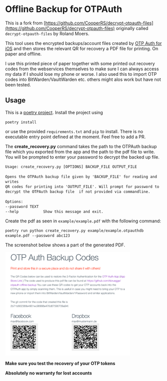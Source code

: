 # Offline Backup for OTPAuth

This is a fork from [https://github.com/CooperRS/decrypt-otpauth-files](https://github.com/CooperRS/decrypt-otpauth-files) originally called `decrypt-otpauth-files` by Roland Moers.

This tool uses the encrypted backups/account files created by [OTP Auth for iOS](http://cooperrs.de/otpauth.html) and then stores the relevant QR for recovery  a PDF file for printing. On paper and offline.

I use this printed piece of paper together with some printed out recovery codes from the webservices themselves to make sure I can always access my data if I should lose my phone or worse. I also used this to import OTP codes into BitWarden/VaultWarden etc. others might alos work but have not been tested. 

## Usage

This is a [poetry project](https://python-poetry.org/). Install the project using

```
poetry install
```

or use the provided `requirements.txt` and `pip` to install. There is no executable entry point defined at the moment. Feel free to add a PR.

The __create_recovery.py__ command takes the path to the OTPAuth backup file which you exported from the app and the path to the pdf file to write. You will be prompted to enter your password to decrypt the backed up file.

    Usage: create_recovery.py [OPTIONS] BACKUP_FILE OUTPUT_FILE

    Opens the OTPAuth backup file given by 'BACKUP_FILE' for reading and writes
    QR codes for printing into 'OUTPUT_FILE'. Will prompt for password to
    decrypt the OTPAuth backup file  if not provided via commandline.

    Options:
    --password TEXT
    --help           Show this message and exit.


Create the pdf as seen in `example/example.pdf` with the following command:
```
poetry run python create_recovery.py example/example.otpauthdb example.pdf --password abc123
```

The screenshot below shows a part of the generated PDF.

<img alt="Screenshot of the generated PDF file" src="./screenshot.png" width="400" >


__Make sure you test the recovery of your OTP tokens__

__Absolutely no warranty for lost accounts__

